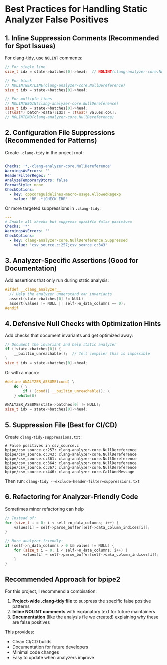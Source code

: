 # Best Practices for Handling Static Analyzer False Positives

## 1. Inline Suppression Comments (Recommended for Spot Issues)

For clang-tidy, use `NOLINT` comments:

```c
// For single line
size_t idx = state->batches[0]->head;  // NOLINT(clang-analyzer-core.NullDereference)

// For block
// NOLINTNEXTLINE(clang-analyzer-core.NullDereference)
size_t idx = state->batches[0]->head;

// For multiple lines
// NOLINTBEGIN(clang-analyzer-core.NullDereference)
size_t idx = state->batches[0]->head;
((float*) batch->data)[idx] = (float) values[col];
// NOLINTEND(clang-analyzer-core.NullDereference)
```

## 2. Configuration File Suppressions (Recommended for Patterns)

Create `.clang-tidy` in the project root:

```yaml
---
Checks: '*,-clang-analyzer-core.NullDereference'
WarningsAsErrors: ''
HeaderFilterRegex: ''
AnalyzeTemporaryDtors: false
FormatStyle: none
CheckOptions:
  - key: cppcoreguidelines-macro-usage.AllowedRegexp
    value: 'BP_.*|CHECK_ERR'
```

Or more targeted suppressions in `.clang-tidy`:

```yaml
---
# Enable all checks but suppress specific false positives
Checks: '*'
WarningsAsErrors: ''
CheckOptions:
  - key: clang-analyzer-core.NullDereference.Suppressed
    value: 'csv_source.c:257;csv_source.c:343'
```

## 3. Analyzer-Specific Assertions (Good for Documentation)

Add assertions that only run during static analysis:

```c
#ifdef __clang_analyzer__
  // Help the analyzer understand our invariants
  assert(state->batches[0] != NULL);
  assert(values != NULL || self->n_data_columns == 0);
#endif
```

## 4. Defensive Null Checks with Optimization Hints

Add checks that document invariants and get optimized away:

```c
// Document the invariant and help static analyzer
if (!state->batches[0]) {
    __builtin_unreachable();  // Tell compiler this is impossible
}
size_t idx = state->batches[0]->head;
```

Or with a macro:

```c
#define ANALYZER_ASSUME(cond) \
    do { \
        if (!(cond)) __builtin_unreachable(); \
    } while(0)

ANALYZER_ASSUME(state->batches[0] != NULL);
size_t idx = state->batches[0]->head;
```

## 5. Suppression File (Best for CI/CD)

Create `clang-tidy-suppressions.txt`:

```
# False positives in csv_source.c
bpipe/csv_source.c:257: clang-analyzer-core.NullDereference
bpipe/csv_source.c:343: clang-analyzer-core.NullDereference
bpipe/csv_source.c:361: clang-analyzer-core.NullDereference
bpipe/csv_source.c:364: clang-analyzer-core.NullDereference
bpipe/csv_source.c:367: clang-analyzer-core.NullDereference
bpipe/csv_source.c:446: clang-analyzer-core.CallAndMessage
```

Then run: `clang-tidy --exclude-header-filter=suppressions.txt`

## 6. Refactoring for Analyzer-Friendly Code

Sometimes minor refactoring can help:

```c
// Instead of:
for (size_t i = 0; i < self->n_data_columns; i++) {
    values[i] = self->parse_buffer[self->data_column_indices[i]];
}

// More analyzer-friendly:
if (self->n_data_columns > 0 && values != NULL) {
    for (size_t i = 0; i < self->n_data_columns; i++) {
        values[i] = self->parse_buffer[self->data_column_indices[i]];
    }
}
```

## Recommended Approach for bpipe2

For this project, I recommend a combination:

1. **Project-wide .clang-tidy file** to suppress the specific false positive patterns
2. **Inline NOLINT comments** with explanatory text for future maintainers
3. **Documentation** (like the analysis file we created) explaining why these are false positives

This provides:
- Clean CI/CD builds
- Documentation for future developers
- Minimal code changes
- Easy to update when analyzers improve